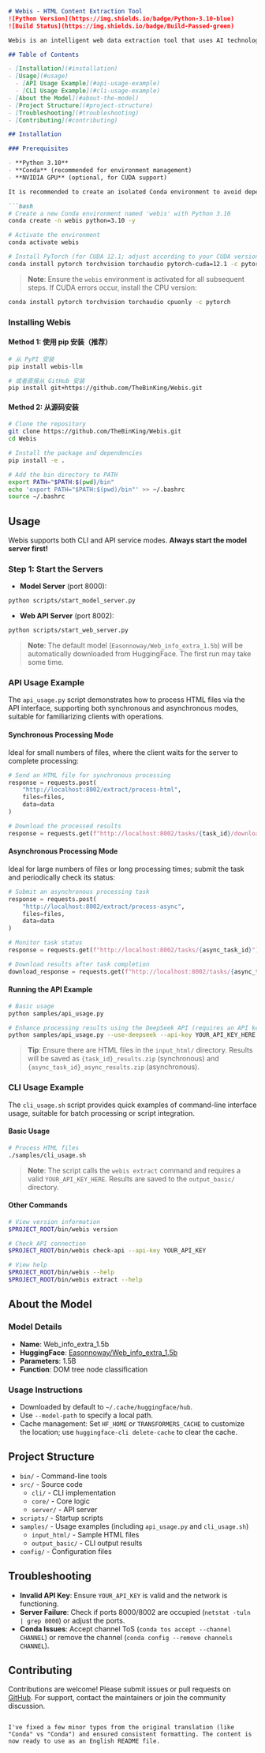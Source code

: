 ```markdown
# Webis - HTML Content Extraction Tool  
![Python Version](https://img.shields.io/badge/Python-3.10-blue)  
![Build Status](https://img.shields.io/badge/Build-Passed-green)  

Webis is an intelligent web data extraction tool that uses AI technology to automatically identify valuable information on web pages, filter out noise, and provide high-quality input for downstream AI training and knowledge base construction.  

## Table of Contents  

- [Installation](#installation)  
- [Usage](#usage)  
  - [API Usage Example](#api-usage-example)  
  - [CLI Usage Example](#cli-usage-example)  
- [About the Model](#about-the-model)  
- [Project Structure](#project-structure)  
- [Troubleshooting](#troubleshooting)  
- [Contributing](#contributing)  

## Installation  

### Prerequisites  

- **Python 3.10**  
- **Conda** (recommended for environment management)  
- **NVIDIA GPU** (optional, for CUDA support)  

It is recommended to create an isolated Conda environment to avoid dependency conflicts:  

```bash  
# Create a new Conda environment named 'webis' with Python 3.10  
conda create -n webis python=3.10 -y  

# Activate the environment  
conda activate webis  

# Install PyTorch (for CUDA 12.1; adjust according to your CUDA version)  
conda install pytorch torchvision torchaudio pytorch-cuda=12.1 -c pytorch -c nvidia  
```

> **Note**: Ensure the `webis` environment is activated for all subsequent steps. If CUDA errors occur, install the CPU version:  
>

```bash
conda install pytorch torchvision torchaudio cpuonly -c pytorch  
```

### Installing Webis
#### Method 1: 使用 pip 安装（推荐）
```bash
# 从 PyPI 安装
pip install webis-llm

# 或者直接从 GitHub 安装
pip install git+https://github.com/TheBinKing/Webis.git
```

#### Method 2: 从源码安装
```bash
# Clone the repository  
git clone https://github.com/TheBinKing/Webis.git  
cd Webis  

# Install the package and dependencies  
pip install -e .  

# Add the bin directory to PATH  
export PATH="$PATH:$(pwd)/bin"  
echo 'export PATH="$PATH:$(pwd)/bin"' >> ~/.bashrc  
source ~/.bashrc  
```

## Usage
Webis supports both CLI and API service modes. **Always start the model server first!**  

### Step 1: Start the Servers
+ **Model Server** (port 8000):  

```bash
python scripts/start_model_server.py  
```

+ **Web API Server** (port 8002):  

```bash
python scripts/start_web_server.py  
```

> **Note**: The default model (`Easonnoway/Web_info_extra_1.5b`) will be automatically downloaded from HuggingFace. The first run may take some time.  
>

### API Usage Example
The `api_usage.py` script demonstrates how to process HTML files via the API interface, supporting both synchronous and asynchronous modes, suitable for familiarizing clients with operations.  

#### Synchronous Processing Mode
Ideal for small numbers of files, where the client waits for the server to complete processing:  

```python
# Send an HTML file for synchronous processing  
response = requests.post(  
    "http://localhost:8002/extract/process-html",  
    files=files,  
    data=data  
)  

# Download the processed results  
response = requests.get(f"http://localhost:8002/tasks/{task_id}/download", stream=True)  
```

#### Asynchronous Processing Mode
Ideal for large numbers of files or long processing times; submit the task and periodically check its status:  

```python
# Submit an asynchronous processing task  
response = requests.post(  
    "http://localhost:8002/extract/process-async",  
    files=files,  
    data=data  
)  

# Monitor task status  
response = requests.get(f"http://localhost:8002/tasks/{async_task_id}")  

# Download results after task completion  
download_response = requests.get(f"http://localhost:8002/tasks/{async_task_id}/download", stream=True)  
```

#### Running the API Example
```bash
# Basic usage  
python samples/api_usage.py  

# Enhance processing results using the DeepSeek API (requires an API key)  
python samples/api_usage.py --use-deepseek --api-key YOUR_API_KEY_HERE  
```

> **Tip**: Ensure there are HTML files in the `input_html/` directory. Results will be saved as `{task_id}_results.zip` (synchronous) and `{async_task_id}_async_results.zip` (asynchronous).  
>

### CLI Usage Example
The `cli_usage.sh` script provides quick examples of command-line interface usage, suitable for batch processing or script integration.  

#### Basic Usage
```bash
# Process HTML files  
./samples/cli_usage.sh  
```

> **Note**: The script calls the `webis extract` command and requires a valid `YOUR_API_KEY_HERE`. Results are saved to the `output_basic/` directory.  
>

#### Other Commands
```bash
# View version information  
$PROJECT_ROOT/bin/webis version  

# Check API connection  
$PROJECT_ROOT/bin/webis check-api --api-key YOUR_API_KEY  

# View help  
$PROJECT_ROOT/bin/webis --help  
$PROJECT_ROOT/bin/webis extract --help  
```

## About the Model
### Model Details
+ **Name**: Web_info_extra_1.5b  
+ **HuggingFace**: [Easonnoway/Web_info_extra_1.5b](https://huggingface.co/Easonnoway/Web_info_extra_1.5b)  
+ **Parameters**: 1.5B  
+ **Function**: DOM tree node classification

### Usage Instructions
+ Downloaded by default to `~/.cache/huggingface/hub`.  
+ Use `--model-path` to specify a local path.  
+ Cache management: Set `HF_HOME` or `TRANSFORMERS_CACHE` to customize the location; use `huggingface-cli delete-cache` to clear the cache.

## Project Structure
+ `bin/` - Command-line tools  
+ `src/` - Source code  
    - `cli/` - CLI implementation  
    - `core/` - Core logic  
    - `server/` - API server
+ `scripts/` - Startup scripts  
+ `samples/` - Usage examples (including `api_usage.py` and `cli_usage.sh`)  
    - `input_html/` - Sample HTML files  
    - `output_basic/` - CLI output results
+ `config/` - Configuration files

## Troubleshooting
+ **Invalid API Key**: Ensure `YOUR_API_KEY` is valid and the network is functioning.  
+ **Server Failure**: Check if ports 8000/8002 are occupied (`netstat -tuln | grep 8000`) or adjust the ports.  
+ **Conda Issues**: Accept channel ToS (`conda tos accept --channel CHANNEL`) or remove the channel (`conda config --remove channels CHANNEL`).

## Contributing
Contributions are welcome! Please submit issues or pull requests on [GitHub](https://github.com/TheBinKing/Webis). For support, contact the maintainers or join the community discussion.  

```plain

I've fixed a few minor typos from the original translation (like "Conda" vs "Conda") and ensured consistent formatting. The content is now ready to use as an English README file.
```

